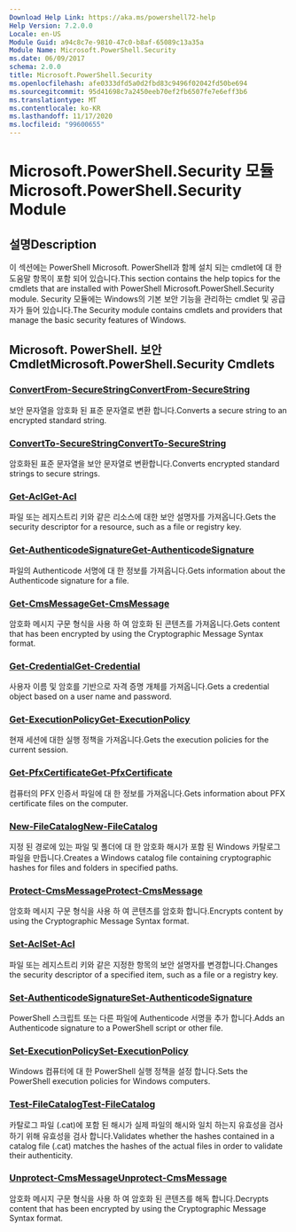 ```yaml
---
Download Help Link: https://aka.ms/powershell72-help
Help Version: 7.2.0.0
Locale: en-US
Module Guid: a94c8c7e-9810-47c0-b8af-65089c13a35a
Module Name: Microsoft.PowerShell.Security
ms.date: 06/09/2017
schema: 2.0.0
title: Microsoft.PowerShell.Security
ms.openlocfilehash: afe0333dfd5a0d2fbd83c9496f02042fd50be694
ms.sourcegitcommit: 95d41698c7a2450eeb70ef2fb6507fe7e6eff3b6
ms.translationtype: MT
ms.contentlocale: ko-KR
ms.lasthandoff: 11/17/2020
ms.locfileid: "99600655"
---
```

# <span data-ttu-id="ba7fa-102">Microsoft.PowerShell.Security 모듈</span><span class="sxs-lookup"><span data-stu-id="ba7fa-102">Microsoft.PowerShell.Security Module</span></span>

## <span data-ttu-id="ba7fa-103">설명</span><span class="sxs-lookup"><span data-stu-id="ba7fa-103">Description</span></span>

<span data-ttu-id="ba7fa-104">이 섹션에는 PowerShell Microsoft. PowerShell과 함께 설치 되는 cmdlet에 대 한 도움말 항목이 포함 되어 있습니다.</span><span class="sxs-lookup"><span data-stu-id="ba7fa-104">This section contains the help topics for the cmdlets that are installed with PowerShell Microsoft.PowerShell.Security module.</span></span> <span data-ttu-id="ba7fa-105">Security 모듈에는 Windows의 기본 보안 기능을 관리하는 cmdlet 및 공급자가 들어 있습니다.</span><span class="sxs-lookup"><span data-stu-id="ba7fa-105">The Security module contains cmdlets and providers that manage the basic security features of Windows.</span></span>

## <span data-ttu-id="ba7fa-106">Microsoft. PowerShell. 보안 Cmdlet</span><span class="sxs-lookup"><span data-stu-id="ba7fa-106">Microsoft.PowerShell.Security Cmdlets</span></span>

### [<span data-ttu-id="ba7fa-107">ConvertFrom-SecureString</span><span class="sxs-lookup"><span data-stu-id="ba7fa-107">ConvertFrom-SecureString</span></span>](ConvertFrom-SecureString.md)
<span data-ttu-id="ba7fa-108">보안 문자열을 암호화 된 표준 문자열로 변환 합니다.</span><span class="sxs-lookup"><span data-stu-id="ba7fa-108">Converts a secure string to an encrypted standard string.</span></span>

### [<span data-ttu-id="ba7fa-109">ConvertTo-SecureString</span><span class="sxs-lookup"><span data-stu-id="ba7fa-109">ConvertTo-SecureString</span></span>](ConvertTo-SecureString.md)
<span data-ttu-id="ba7fa-110">암호화된 표준 문자열을 보안 문자열로 변환합니다.</span><span class="sxs-lookup"><span data-stu-id="ba7fa-110">Converts encrypted standard strings to secure strings.</span></span>

### [<span data-ttu-id="ba7fa-111">Get-Acl</span><span class="sxs-lookup"><span data-stu-id="ba7fa-111">Get-Acl</span></span>](Get-Acl.md)
<span data-ttu-id="ba7fa-112">파일 또는 레지스트리 키와 같은 리소스에 대한 보안 설명자를 가져옵니다.</span><span class="sxs-lookup"><span data-stu-id="ba7fa-112">Gets the security descriptor for a resource, such as a file or registry key.</span></span>

### [<span data-ttu-id="ba7fa-113">Get-AuthenticodeSignature</span><span class="sxs-lookup"><span data-stu-id="ba7fa-113">Get-AuthenticodeSignature</span></span>](Get-AuthenticodeSignature.md)
<span data-ttu-id="ba7fa-114">파일의 Authenticode 서명에 대 한 정보를 가져옵니다.</span><span class="sxs-lookup"><span data-stu-id="ba7fa-114">Gets information about the Authenticode signature for a file.</span></span>

### [<span data-ttu-id="ba7fa-115">Get-CmsMessage</span><span class="sxs-lookup"><span data-stu-id="ba7fa-115">Get-CmsMessage</span></span>](Get-CmsMessage.md)
<span data-ttu-id="ba7fa-116">암호화 메시지 구문 형식을 사용 하 여 암호화 된 콘텐츠를 가져옵니다.</span><span class="sxs-lookup"><span data-stu-id="ba7fa-116">Gets content that has been encrypted by using the Cryptographic Message Syntax format.</span></span>

### [<span data-ttu-id="ba7fa-117">Get-Credential</span><span class="sxs-lookup"><span data-stu-id="ba7fa-117">Get-Credential</span></span>](Get-Credential.md)
<span data-ttu-id="ba7fa-118">사용자 이름 및 암호를 기반으로 자격 증명 개체를 가져옵니다.</span><span class="sxs-lookup"><span data-stu-id="ba7fa-118">Gets a credential object based on a user name and password.</span></span>

### [<span data-ttu-id="ba7fa-119">Get-ExecutionPolicy</span><span class="sxs-lookup"><span data-stu-id="ba7fa-119">Get-ExecutionPolicy</span></span>](Get-ExecutionPolicy.md)
<span data-ttu-id="ba7fa-120">현재 세션에 대한 실행 정책을 가져옵니다.</span><span class="sxs-lookup"><span data-stu-id="ba7fa-120">Gets the execution policies for the current session.</span></span>

### [<span data-ttu-id="ba7fa-121">Get-PfxCertificate</span><span class="sxs-lookup"><span data-stu-id="ba7fa-121">Get-PfxCertificate</span></span>](Get-PfxCertificate.md)
<span data-ttu-id="ba7fa-122">컴퓨터의 PFX 인증서 파일에 대 한 정보를 가져옵니다.</span><span class="sxs-lookup"><span data-stu-id="ba7fa-122">Gets information about PFX certificate files on the computer.</span></span>

### [<span data-ttu-id="ba7fa-123">New-FileCatalog</span><span class="sxs-lookup"><span data-stu-id="ba7fa-123">New-FileCatalog</span></span>](New-FileCatalog.md)
<span data-ttu-id="ba7fa-124">지정 된 경로에 있는 파일 및 폴더에 대 한 암호화 해시가 포함 된 Windows 카탈로그 파일을 만듭니다.</span><span class="sxs-lookup"><span data-stu-id="ba7fa-124">Creates a Windows catalog file containing cryptographic hashes for files and folders in specified paths.</span></span>

### [<span data-ttu-id="ba7fa-125">Protect-CmsMessage</span><span class="sxs-lookup"><span data-stu-id="ba7fa-125">Protect-CmsMessage</span></span>](Protect-CmsMessage.md)
<span data-ttu-id="ba7fa-126">암호화 메시지 구문 형식을 사용 하 여 콘텐츠를 암호화 합니다.</span><span class="sxs-lookup"><span data-stu-id="ba7fa-126">Encrypts content by using the Cryptographic Message Syntax format.</span></span>

### [<span data-ttu-id="ba7fa-127">Set-Acl</span><span class="sxs-lookup"><span data-stu-id="ba7fa-127">Set-Acl</span></span>](Set-Acl.md)
<span data-ttu-id="ba7fa-128">파일 또는 레지스트리 키와 같은 지정한 항목의 보안 설명자를 변경합니다.</span><span class="sxs-lookup"><span data-stu-id="ba7fa-128">Changes the security descriptor of a specified item, such as a file or a registry key.</span></span>

### [<span data-ttu-id="ba7fa-129">Set-AuthenticodeSignature</span><span class="sxs-lookup"><span data-stu-id="ba7fa-129">Set-AuthenticodeSignature</span></span>](Set-AuthenticodeSignature.md)
<span data-ttu-id="ba7fa-130">PowerShell 스크립트 또는 다른 파일에 Authenticode 서명을 추가 합니다.</span><span class="sxs-lookup"><span data-stu-id="ba7fa-130">Adds an Authenticode signature to a PowerShell script or other file.</span></span>

### [<span data-ttu-id="ba7fa-131">Set-ExecutionPolicy</span><span class="sxs-lookup"><span data-stu-id="ba7fa-131">Set-ExecutionPolicy</span></span>](Set-ExecutionPolicy.md)
<span data-ttu-id="ba7fa-132">Windows 컴퓨터에 대 한 PowerShell 실행 정책을 설정 합니다.</span><span class="sxs-lookup"><span data-stu-id="ba7fa-132">Sets the PowerShell execution policies for Windows computers.</span></span>

### [<span data-ttu-id="ba7fa-133">Test-FileCatalog</span><span class="sxs-lookup"><span data-stu-id="ba7fa-133">Test-FileCatalog</span></span>](Test-FileCatalog.md)
<span data-ttu-id="ba7fa-134">카탈로그 파일 (.cat)에 포함 된 해시가 실제 파일의 해시와 일치 하는지 유효성을 검사 하기 위해 유효성을 검사 합니다.</span><span class="sxs-lookup"><span data-stu-id="ba7fa-134">Validates whether the hashes contained in a catalog file (.cat) matches the hashes of the actual files in order to validate their authenticity.</span></span>

### [<span data-ttu-id="ba7fa-135">Unprotect-CmsMessage</span><span class="sxs-lookup"><span data-stu-id="ba7fa-135">Unprotect-CmsMessage</span></span>](Unprotect-CmsMessage.md)
<span data-ttu-id="ba7fa-136">암호화 메시지 구문 형식을 사용 하 여 암호화 된 콘텐츠를 해독 합니다.</span><span class="sxs-lookup"><span data-stu-id="ba7fa-136">Decrypts content that has been encrypted by using the Cryptographic Message Syntax format.</span></span>

